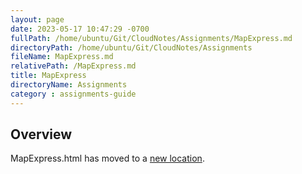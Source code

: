 ```yaml
---
layout: page
date: 2023-05-17 10:47:29 -0700
fullPath: /home/ubuntu/Git/CloudNotes/Assignments/MapExpress.md
directoryPath: /home/ubuntu/Git/CloudNotes/Assignments
fileName: MapExpress.md
relativePath: /MapExpress.md
title: MapExpress
directoryName: Assignments
category : assignments-guide
---
```


## Overview

MapExpress.html has moved to a [new location](/express-guide/MapExpress.html).
